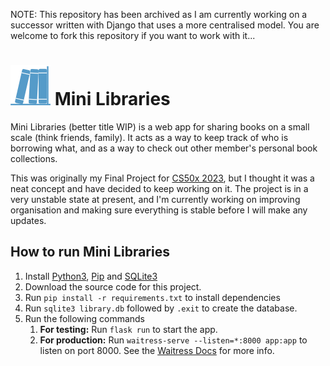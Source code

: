 NOTE: This repository has been archived as I am currently working on a successor written with Django that uses a more centralised model. You are welcome to fork this repository if you want to work with it...

# ![Mini Libraries Icon](/static/LibrariesIcon.svg) Mini Libraries
Mini Libraries (better title WIP) is a web app for sharing books on a small scale (think friends, family). It acts as a way to keep track of who is borrowing what, and as a way to check out other member's personal book collections.

This was originally my Final Project for [CS50x 2023](https://cs50.harvard.edu/x/2023/), but I thought it was a neat concept and have decided to keep working on it. The project is in a very unstable state at present, and I'm currently working on improving organisation and making sure everything is stable before I will make any updates.

## How to run Mini Libraries
1. Install [Python3](https://wiki.python.org/moin/BeginnersGuide/Download), [Pip](https://pip.pypa.io/en/stable/installation/) and [SQLite3](https://www.servermania.com/kb/articles/install-sqlite)
2. Download the source code for this project.
3. Run `pip install -r requirements.txt` to install dependencies
4. Run `sqlite3 library.db` followed by `.exit` to create the database.
5. Run the following commands
    1. **For testing:** Run `flask run` to start the app.
    2. **For production:** Run `waitress-serve --listen=*:8000 app:app` to listen on port 8000. See the [Waitress Docs](https://docs.pylonsproject.org/projects/waitress/en/stable/runner.html) for more info.
